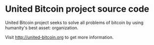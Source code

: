 United Bitcoin project source code
==================================

United Bitcoin project seeks to solve all problems of bitcoin by using humanity's best asset: organization.

Visit http://united-bitcoin.org to get more information.

